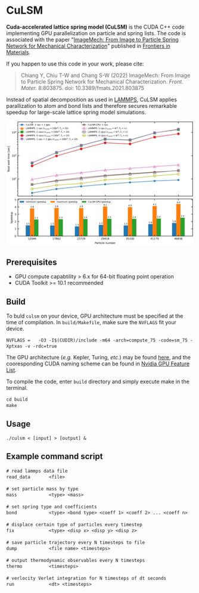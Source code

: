 # CuLSM

**Cuda-accelerated lattice spring model (CuLSM)** is the CUDA C++ code implementing GPU parallelization on particle and spring lists. The code is associated with the paper "[ImageMech: From Image to Particle Spring Network for Mechanical Characterization](https://www.frontiersin.org/articles/10.3389/fmats.2021.803875/full)" published in [Frontiers in Materials](https://www.frontiersin.org/journals/materials). 

If you happen to use this code in your work, please cite:

> Chiang Y, Chiu T-W and Chang S-W (2022) ImageMech: From Image to Particle Spring Network for Mechanical Characterization. *Front. Mater.* 8:803875. doi: 10.3389/fmats.2021.803875

Instead of spatial decomposition as used in [LAMMPS](https://www.lammps.org/), CuLSM applies parallization to atom and bond lists and therefore secures remarkable speedup for large-scale lattice spring model simulations.

![speedup](./asset/time.jpg)

## Prerequisites

- GPU compute capabtility > 6.x for 64-bit floating point operation
- CUDA Toolkit >= 10.1 recommended

## Build

To buld `culsm` on your device, GPU architecture must be specified at the time of compilation. In `build/Makefile`, make sure the `NVFLAGS` fit your device. 

```shell
NVFLAGS = 	-O3 -I$(CUDIR)/include -m64 -arch=compute_75 -code=sm_75 -Xptxas -v -rdc=true
```

The GPU architecture (*e.g.* Kepler, Turing, *etc*.) may be found [here](https://en.wikipedia.org/wiki/CUDA#GPUs_supported), and the cooresponding CUDA naming scheme can be found in [Nvidia GPU Feature List](https://docs.nvidia.com/cuda/cuda-compiler-driver-nvcc/index.html#gpu-feature-list).

To compile the code, enter `build` directory and simply execute make in the terminal.

```shell
cd build
make
```

## Usage

```shell
./culsm < [input] > [output] &
```

## Example command script

```
# read lammps data file
read_data       <file>

# set particle mass by type
mass            <type> <mass>

# set spring type and coefficients
bond            <type> <bond type> <coeff 1> <coeff 2> ... <coeff n>

# displace certain type of particles every timestep
fix             <type> <disp x> <disp y> <disp z>

# save particle trajectory every N timesteps to file
dump            <file name> <timesteps>

# output thermodynamic observables every N timesteps
thermo          <timesteps>

# verlocity Verlet integration for N timesteps of dt seconds
run             <dt> <timesteps>
```
